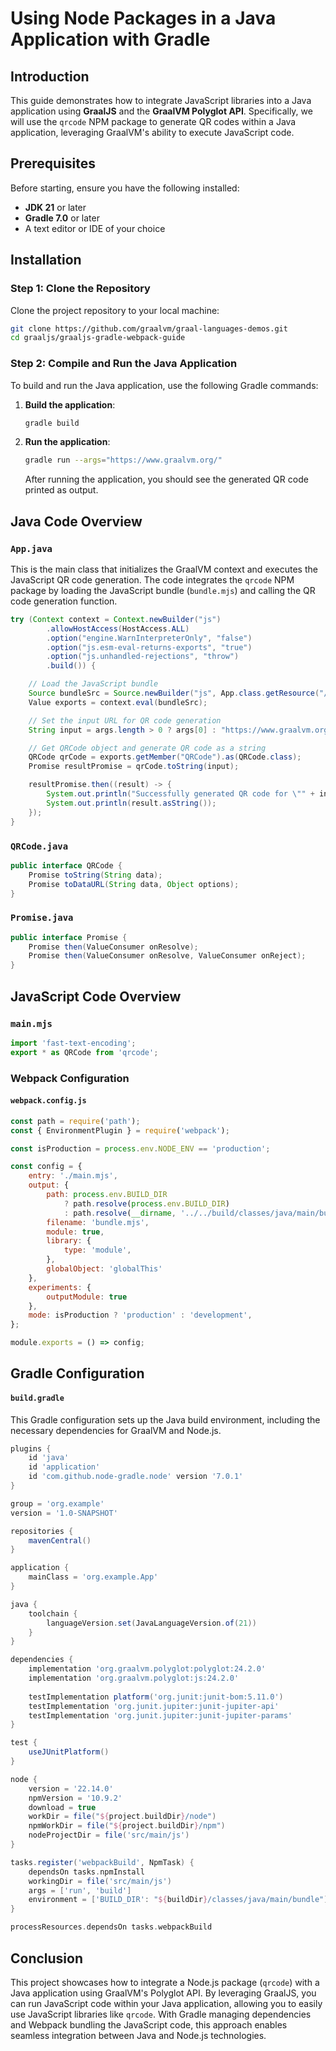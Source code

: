 # Using Node Packages in a Java Application with Gradle

## Introduction
This guide demonstrates how to integrate JavaScript libraries into a Java application using **GraalJS** and the **GraalVM Polyglot API**. Specifically, we will use the `qrcode` NPM package to generate QR codes within a Java application, leveraging GraalVM's ability to execute JavaScript code.

## Prerequisites
Before starting, ensure you have the following installed:
- **JDK 21** or later
- **Gradle 7.0** or later
- A text editor or IDE of your choice

## Installation

### Step 1: Clone the Repository
Clone the project repository to your local machine:

```sh
git clone https://github.com/graalvm/graal-languages-demos.git
cd graaljs/graaljs-gradle-webpack-guide
```

### Step 2: Compile and Run the Java Application
To build and run the Java application, use the following Gradle commands:

1. **Build the application**:

   ```sh
   gradle build
   ```

2. **Run the application**:

   ```sh
   gradle run --args="https://www.graalvm.org/"
   ```

   After running the application, you should see the generated QR code printed as output.

## Java Code Overview

### `App.java`
This is the main class that initializes the GraalVM context and executes the JavaScript QR code generation. The code integrates the `qrcode` NPM package by loading the JavaScript bundle (`bundle.mjs`) and calling the QR code generation function.

```java
try (Context context = Context.newBuilder("js")
        .allowHostAccess(HostAccess.ALL)
        .option("engine.WarnInterpreterOnly", "false")
        .option("js.esm-eval-returns-exports", "true")
        .option("js.unhandled-rejections", "throw")
        .build()) {

    // Load the JavaScript bundle
    Source bundleSrc = Source.newBuilder("js", App.class.getResource("/bundle/bundle.mjs")).build();
    Value exports = context.eval(bundleSrc);

    // Set the input URL for QR code generation
    String input = args.length > 0 ? args[0] : "https://www.graalvm.org/javascript/";

    // Get QRCode object and generate QR code as a string
    QRCode qrCode = exports.getMember("QRCode").as(QRCode.class);
    Promise resultPromise = qrCode.toString(input);

    resultPromise.then((result) -> {
        System.out.println("Successfully generated QR code for \"" + input + "\".");
        System.out.println(result.asString());
    });
}
```

### `QRCode.java`
```java
public interface QRCode {
    Promise toString(String data);
    Promise toDataURL(String data, Object options);
}
```

### `Promise.java`
```java
public interface Promise {
    Promise then(ValueConsumer onResolve);
    Promise then(ValueConsumer onResolve, ValueConsumer onReject);
}
```

## JavaScript Code Overview

### `main.mjs`
```js
import 'fast-text-encoding';
export * as QRCode from 'qrcode';
```

### Webpack Configuration

#### `webpack.config.js`
```js
const path = require('path');
const { EnvironmentPlugin } = require('webpack');

const isProduction = process.env.NODE_ENV == 'production';

const config = {
    entry: './main.mjs',
    output: {
        path: process.env.BUILD_DIR
            ? path.resolve(process.env.BUILD_DIR)
            : path.resolve(__dirname, '../../build/classes/java/main/bundle'),
        filename: 'bundle.mjs',
        module: true,
        library: {
            type: 'module',
        },
        globalObject: 'globalThis'
    },
    experiments: {
        outputModule: true
    },
    mode: isProduction ? 'production' : 'development',
};

module.exports = () => config;
```

## Gradle Configuration

#### `build.gradle`
This Gradle configuration sets up the Java build environment, including the necessary dependencies for GraalVM and Node.js.

```gradle
plugins {
    id 'java'
    id 'application'
    id 'com.github.node-gradle.node' version '7.0.1'
}

group = 'org.example'
version = '1.0-SNAPSHOT'

repositories {
    mavenCentral()
}

application {
    mainClass = 'org.example.App'
}

java {
    toolchain {
        languageVersion.set(JavaLanguageVersion.of(21))
    }
}

dependencies {
    implementation 'org.graalvm.polyglot:polyglot:24.2.0'
    implementation 'org.graalvm.polyglot:js:24.2.0'
    
    testImplementation platform('org.junit:junit-bom:5.11.0')
    testImplementation 'org.junit.jupiter:junit-jupiter-api'
    testImplementation 'org.junit.jupiter:junit-jupiter-params'
}

test {
    useJUnitPlatform()
}

node {
    version = '22.14.0'
    npmVersion = '10.9.2'
    download = true
    workDir = file("${project.buildDir}/node")
    npmWorkDir = file("${project.buildDir}/npm")
    nodeProjectDir = file('src/main/js')
}

tasks.register('webpackBuild', NpmTask) {
    dependsOn tasks.npmInstall
    workingDir = file('src/main/js')
    args = ['run', 'build']
    environment = ['BUILD_DIR': "${buildDir}/classes/java/main/bundle"]
}

processResources.dependsOn tasks.webpackBuild
```

## Conclusion
This project showcases how to integrate a Node.js package (`qrcode`) with a Java application using GraalVM's Polyglot API. By leveraging GraalJS, you can run JavaScript code within your Java application, allowing you to easily use JavaScript libraries like `qrcode`. With Gradle managing dependencies and Webpack bundling the JavaScript code, this approach enables seamless integration between Java and Node.js technologies.
